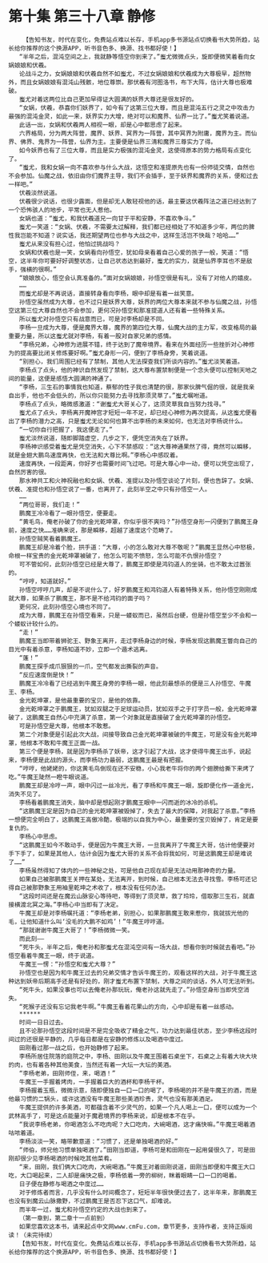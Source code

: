 # 第十集 第三十八章 静修
        【告知书友，时代在变化，免费站点难以长存，手机app多书源站点切换看书大势所趋，站长给你推荐的这个换源APP，听书音色多、换源、找书都好使！】
       “半年之后，混沌空间之上，我就静等悟空你到来了。”蚩尤微微点头，旋即便微笑着看向女娲娘娘和伏羲。
       论战斗之力，女娲娘娘和伏羲自然不如蚩尤，不过女娲娘娘和伏羲成为大尊极早，超然物外，而且女娲娘娘有混沌山残骸，地位尊崇。那伏羲有河图洛书，布下大阵，估计大尊也极难破。
       蚩尤对着这两位比自己更加早得证大圆满的妖界大尊还是很友好的。
       “女娲，伏羲，恭喜你们妖界了，如今有了这第三位大尊，而且是混沌五行之灵之中攻击力最强的混沌金灵，如此一来，妖界实力大增，绝对可以和魔界、仙界一比了。”蚩尤笑着说道。
       此话一出，女娲和伏羲两人相视一眼，却是心中都思虑了起来。
       六界格局，分为两大阵营，魔界、妖界、冥界为一阵营，其中冥界为附庸，魔界为主。而仙界、佛界、鬼界为一阵营，仙界为主。主要便是仙界三清和魔界三尊实力了得。
       如今妖界也有了三位大尊，而且是实力极强的混沌金灵，这使得原本的势力格局有点变化了。
       “蚩尤，我和女娲一向不喜欢参与什么大战，这悟空和准提原先也有一份师徒交情，自然也不会参加。仙魔之战，依旧由你们魔界主导，我们不会插手，至于妖界和魔界的关系，便和过去一样吧。”
       伏羲淡然说道。
       伏羲很少说话，也很少露面，但是却无人敢轻视他的话，最主要这伏羲阵法之道已经达到了一个恐怖骇人的地步，平常也无人惹他。
       女娲也道：“蚩尤，和我伏羲道兄一向甘于平和安静，不喜欢争斗。”
       蚩尤一笑道：“女娲、伏羲，不需要太过解释，我们都已经相处了不知道多少年，两位的脾性我岂能不知道？说实话，我还期望两位也参与大战之中，这样生活岂不快哉？哈哈……”
       蚩尤从来没有担心过，他怕过挑战吗？
       女娲和伏羲也是一笑，女娲看向孙悟空，犹如母亲看着自己心爱的孩子一般，笑道：“悟空，这半年你可要好好调整状态，让自己状态达到最好，蚩尤的实力，就是仙界李耳也不是敌手，强横的很啊。”
       “娘娘放心，悟空会认真准备的。”面对女娲娘娘，孙悟空很是有礼，没有了对他人的嬉皮。
       ……
       而蚩尤却是不再说话，直接转身看向李杨，眼中却是有着一丝笑意。
       孙悟空虽然成为大尊，也不过只是妖界大尊，妖界的两位大尊本来就不参与仙魔之战，孙悟空这第三位大尊自然也不会参加，更何况孙悟空和那准提道人还有着一些特殊关系。
       所以蚩尤对孙悟空只有战意而已，可是对李杨却是不同。
       李杨一旦成为大尊，便是魔界大尊，魔界的第四位大尊，仙魔大战的主力军，改变格局的最重要力量，所以这蚩尤就对李杨，有着一股对自家兄弟的感情。
       “李杨兄弟，心神修为进展不错，终于达到了魔帝境界。看来在外面经历一些挫折对心神修为的提高要比闭关修炼要好啊。”蚩尤身形一闪，便到了李杨身旁，笑着说道。
       “别担心，我们周围已经有了禁制，其他人无法探查我们所谈内容的。”蚩尤淡笑着道。
       李杨点了点头，他的神识自然发现了禁制，这大尊布置禁制便是一个念头便可以控制天地之间的能量，这便是感悟大圆满的神通了。
       “李杨，三生石的事情我也知道，蔡郁的性子我也清楚的很，那家伙脾气倔的很，就是我亲自出手，他也不会低头的，所以你只能努力去寻找那须灵草了。”蚩尤嘱咐道。
       李杨点了点头，略微感激道：“谢蚩尤大哥关心了，这须灵草我自当努力找寻。”
       蚩尤点了点头，李杨离开魔神宫才短短一年不足，却已经心神修为再次提高，从这蚩尤便看出了李杨的潜力之高，只是蚩尤无论如何也算不出李杨的未来如何，也无法对李杨说什么。
       “一切你自行把握了，我这便走了。”
       蚩尤淡然说道，随即脚踏虚空，几步之下，便凭空消失在了妖界。
       李杨神识感受着蚩尤是凭空消失，心下不禁感叹：“这大尊神通果然了得，竟然可以瞬移，就是金翅大鹏鸟速度再快，也无法和大尊比啊。”李杨心中感叹着。
       速度再快，一段距离，你好歹也需要时间飞过吧。可是大尊心中一动，便可以凭空出现了，自然厉害的很。
       那水神共工和火神祝融也和女娲、伏羲、准提以及孙悟空谈论了片刻，便也告辞了。女娲、伏羲、准提也和孙悟空说了一番，也离开了，此刻半空之中只有孙悟空一人。
       ……
       “两位哥哥，我们走！”
       鹏魔王冷冷看了一眼孙悟空，便要走。
       “黄毛鸟，俺老孙破了你的金光乾坤罩，你似乎很不爽吗？”孙悟空身形一闪便到了鹏魔王身前，速度之快……准确来说，那是瞬移，超越了速度这个范畴了。
       孙悟空贼笑看着鹏魔王。
       鹏魔王却是冷着个脸，拱手道：“大尊，小的怎么敢对大尊不敬呢？”鹏魔王显然心中怒极，命根一样宝贵的金光乾坤罩被破了，他怎么可能不愤怒，怎么可能不仇恨孙悟空？
       可不管如何，此刻孙悟空已经是大尊了，鹏魔王即使是鸿钧道人的坐骑，也不敢太过嚣张的。
       “哼哼，知道就好。”
       孙悟空哼哼几声，却是不说什么了，好歹鹏魔王和鸿钧道人有着特殊关系，他孙悟空刚刚成就大尊，如果杀了鹏魔王，那不是不给鸿钧的面子吗？
       更何况，此刻孙悟空心境也不同了。
       成为大尊，鹏魔王在孙悟空看来，只是一蝼蚁而已，虽然后台硬，但是孙悟空至少不会和一个蝼蚁计较什么的。
       “走！”
       鹏魔王当即带着狮驼王、野象王离开，走过李杨身边的时候，李杨发现这鹏魔王瞥向自己的目光中有着杀意，李杨知道不妙，立即一个遁术逃离。
       “蓬！”
       鹏魔王探手成爪狠狠的一爪，空气都发出撕裂的声音。
       “反应速度倒是快！”
       鹏魔王冷冷看了已经逃到牛魔王身旁的李杨一眼，他此刻最想杀的便是三人孙悟空、牛魔王、李杨。
       金光乾坤罩，是他最重要的宝贝，是他的依靠。
       金光乾坤罩之于鹏魔王，犹如双腿之于足球运动员，犹如双手之于打字员一般，金光乾坤罩破了，这鹏魔王自然心中充满了杀意，第一个对象就是直接破了金光乾坤罩的孙悟空。
       可是孙悟空是大尊，他根本不敢惹。
       第二个对象便是引起此次大战，间接导致自己金光乾坤罩被破的牛魔王，可是没有金光乾坤罩，他根本不敢和牛魔王正面一战。
       第三个便是李杨，就是因为李杨杀了妖帝，这才引起了大战，这才使得牛魔王出手，说起来，李杨便是此战的源头，而李杨功力最弱，这鹏魔王最是有把握。
       “哼哼，他姥姥的，你这黄毛鸟倒现在还不安稳，小心我老牛将你的两个翅膀给撕下来烤了吃。”牛魔王陡然一瞪牛眼说道。
       鹏魔王却是冷哼一声，眼中闪过一丝冷光，看了李杨和牛魔王一眼，旋即便化作一道金光，消失不见了。
       李杨看着鹏魔王消失，脑中却是想起刚才鹏魔王眼中一闪而逝的冰冷的杀机。
       “这鹏魔王定是因为自己的金光乾坤罩被毁掉了，失去了最大的保障，对我起了杀意。”李杨一想便完全明白了，这鹏魔王高傲冷酷，极端的以自我为中心，最重要的宝贝毁掉了，肯定是要复仇的。
       李杨心中思虑。
       “这鹏魔王如今不敢动手，便是因为牛魔王大哥，一旦我离开了牛魔王大哥，估计他便要对手下手了，如果是其他人，估计会因为蚩尤大哥的关系不会将我如何，可是这鹏魔王却是难说了……”
       李杨虽然得知了体内的一些神秘之处，可是他自己现在却是无法动用那神奇的力量。
       如果自己被那鹏魔王关押在某处，无法离开，到时候，自己根本无法去寻找雪。李杨可还记得自己被那野象王用袖里乾坤之术收了，根本没有任何办法。
       “这段时间还是在魔云山脉安心等待吧，等得到了须灵草，救了玲玲，借取那三生石，就直接横渡北冥之海。”李杨心中当即有了决定。
       牛魔王却是对李杨嘱托道：“李杨老弟，别担心，如果那鹏魔王敢来惹你，我就拔光他的毛，让他知道什么叫‘没毛的大鹏不如鸡’！”牛魔王哼哼道。
       “那就谢谢牛魔王大哥了！”李杨微微一笑。
       而此刻——
       “死牛头，半年之后，俺老孙和那蚩尤在混沌空间有一场大战，想看你到时候就去看吧。”孙悟空看着牛魔王一眼，终于说道。
       牛魔王一愣：“孙悟空和蚩尤大尊？”
       孙悟空也是因为和牛魔王过去的兄弟交情才告诉牛魔王的，观看这样的大战，对于牛魔王这种达到妖帝后期高手还是有好处的，刚才蚩尤布置下禁制，大尊之间的谈话，外人可无法听到。
       “死牛头，如果没事也可以去俺老孙那玩玩，俺老孙这就先走了。”孙悟空身形当即凭空消失。
       “死猴子还没有忘记我老牛啊。”牛魔王看着花果山的方向，心中却是有着一丝感动。
       ******
       时间一日日过去。
       且不论那孙悟空这段时间是不是完全吸收了精金之气，功力达到最佳状态，至少李杨这段时间过的还很是平静的，几乎每日都是在安静的修炼以及喝酒中度过。
       田刚看过那一战之后，也开始静修了起来。
       李杨所居住院落的庭院之中，李杨、田刚以及牛魔王围着石桌坐下，石桌之上有着大块大块的肉，也有着各种其他美食，当然还有着一大坛一大坛的美酒。
       “李杨老弟，田刚师侄，来，喝酒！”
       牛魔王一手握着烤肉，一手握着巨大的酒杯和李杨干杯。
       李杨握着玉瓶，微微示意，随即便独自一口一口的喝了，李杨喝的并不是牛魔王的酒，而是他最习惯的二锅头，或许这酒没有牛魔王那些美酒珍贵，灵气也没有那美酒足。
       牛魔王提供的许多美酒，可都蕴含着不少灵气的，如果一个凡人喝上一口，便可以成为一个武林高手了，可是这点能量对于魔君境界的李杨来说，却是根本不在乎。
       “我说李杨老弟，你喝酒怎么不吃肉呢？大口吃肉，大碗喝酒，这才痛快嘛。”牛魔王喝着酒咕哝着道。
       李杨淡淡一笑，略带歉意道：“习惯了，还是单独喝酒的好。”
       “师伯，师兄他习惯单独喝酒了。”田刚当即道，李杨可是和田刚在一起用餐很久了，可是田刚却很少见李杨喝酒的时候吃其他菜肴。
       “来，田刚，我们俩大口吃肉，大碗喝酒。”牛魔王对着田刚说道，田刚当即便和牛魔王大口吃，大口喝起来，二人却是痛快之极，李杨依着一旁的柳树，眯着眼睛一口一口的喝着。
       日子便在静修与喝酒之中度过……
       对于修炼者而言，几乎没有什么时间概念了，短短半年很快便过去了，这半年来，那鹏魔王也没有到魔云山脉撒野，不过鹏魔王是否忍下这口气，却难说。
       而半年一过，蚩尤和孙悟空约定的大战也到来了。
       （第一章到，第二章十一点前到）
       如果您喜欢这本书，请来起点中文网www.cmFu.com，章节更多，支持作者，支持正版阅读！（未完待续）
       【告知书友，时代在变化，免费站点难以长存，手机app多书源站点切换看书大势所趋，站长给你推荐的这个换源APP，听书音色多、换源、找书都好使！】